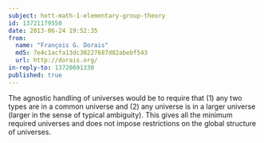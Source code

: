 ```yaml
---
subject: hott-math-1-elementary-group-theory
id: 13721179550
date: 2013-06-24 19:52:35
from:
  name: "François G. Dorais"
  md5: 7e4c1acfa13dc30227687d82abebf543
  url: http://dorais.org/
in-reply-to: 13720691330
published: true
---
```

The agnostic handling of universes would be to require that (1) any two types are in a common universe and (2) any universe is in a larger universe (larger in the sense of typical ambiguity). This gives all the minimum required universes and does not impose restrictions on the global structure of universes.
